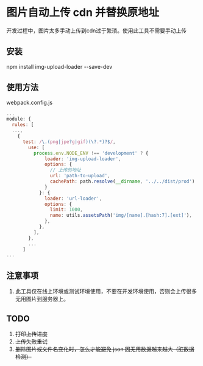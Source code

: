 # 图片自动上传 cdn 并替换原地址
开发过程中，图片太多手动上传到cdn过于繁琐。使用此工具不需要手动上传

## 安装
npm install img-upload-loader --save-dev

## 使用方法

webpack.config.js

```javascript
...
module: {
  rules: [
  ...,
    {
      test: /\.(png|jpe?g|gif)(\?.*)?$/,
        use: [
          process.env.NODE_ENV !== 'development' ? {
              loader: 'img-upload-loader',
              options: {
                // 上传的地址
                url: 'path-to-upload',
                cachePath: path.resolve(__dirname, '../../dist/prod')
              }
            }: {
              loader: 'url-loader',
              options: {
                limit: 1000,
                name: utils.assetsPath('img/[name].[hash:7].[ext]'),
              },
            },
          ],
        },
        ...
      ]
...
```

## 注意事项

1. 此工具仅在线上环境或测试环境使用，不要在开发环境使用，否则会上传很多无用图片到服务器上。

## TODO

1. ~~打印上传进度~~
2. ~~上传失败重试~~
3. ~~删除图片或文件名变化时，怎么才能避免 json 因无用数据越来越大（脏数据检测）~~
